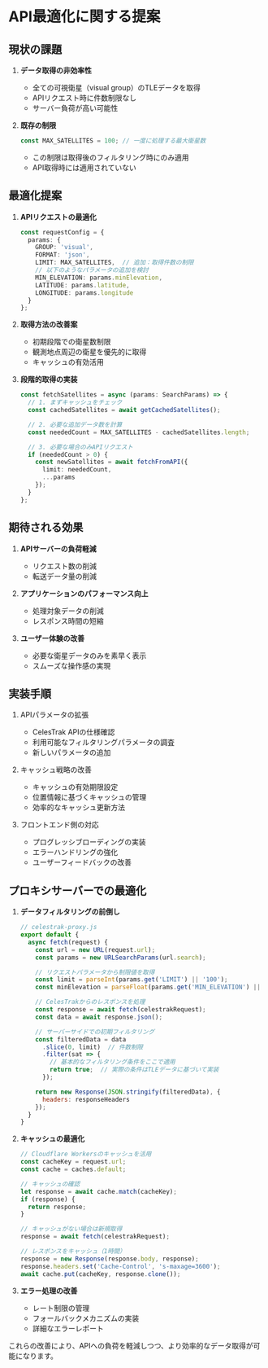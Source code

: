 # API最適化に関する提案

## 現状の課題

1. **データ取得の非効率性**
   - 全ての可視衛星（visual group）のTLEデータを取得
   - APIリクエスト時に件数制限なし
   - サーバー負荷が高い可能性

2. **既存の制限**
   ```typescript
   const MAX_SATELLITES = 100; // 一度に処理する最大衛星数
   ```
   - この制限は取得後のフィルタリング時にのみ適用
   - API取得時には適用されていない

## 最適化提案

1. **APIリクエストの最適化**
   ```typescript
   const requestConfig = {
     params: {
       GROUP: 'visual',
       FORMAT: 'json',
       LIMIT: MAX_SATELLITES,  // 追加：取得件数の制限
       // 以下のようなパラメータの追加を検討
       MIN_ELEVATION: params.minElevation,
       LATITUDE: params.latitude,
       LONGITUDE: params.longitude
     }
   };
   ```

2. **取得方法の改善案**
   - 初期段階での衛星数制限
   - 観測地点周辺の衛星を優先的に取得
   - キャッシュの有効活用

3. **段階的取得の実装**
   ```typescript
   const fetchSatellites = async (params: SearchParams) => {
     // 1. まずキャッシュをチェック
     const cachedSatellites = await getCachedSatellites();

     // 2. 必要な追加データ数を計算
     const neededCount = MAX_SATELLITES - cachedSatellites.length;

     // 3. 必要な場合のみAPIリクエスト
     if (neededCount > 0) {
       const newSatellites = await fetchFromAPI({
         limit: neededCount,
         ...params
       });
     }
   };
   ```

## 期待される効果

1. **APIサーバーの負荷軽減**
   - リクエスト数の削減
   - 転送データ量の削減

2. **アプリケーションのパフォーマンス向上**
   - 処理対象データの削減
   - レスポンス時間の短縮

3. **ユーザー体験の改善**
   - 必要な衛星データのみを素早く表示
   - スムーズな操作感の実現

## 実装手順

1. APIパラメータの拡張
   - CelesTrak APIの仕様確認
   - 利用可能なフィルタリングパラメータの調査
   - 新しいパラメータの追加

2. キャッシュ戦略の改善
   - キャッシュの有効期限設定
   - 位置情報に基づくキャッシュの管理
   - 効率的なキャッシュ更新方法

3. フロントエンド側の対応
   - プログレッシブローディングの実装
   - エラーハンドリングの強化
   - ユーザーフィードバックの改善

## プロキシサーバーでの最適化

1. **データフィルタリングの前倒し**
   ```javascript
   // celestrak-proxy.js
   export default {
     async fetch(request) {
       const url = new URL(request.url);
       const params = new URLSearchParams(url.search);

       // リクエストパラメータから制限値を取得
       const limit = parseInt(params.get('LIMIT') || '100');
       const minElevation = parseFloat(params.get('MIN_ELEVATION') || '0');

       // CelesTrakからのレスポンスを処理
       const response = await fetch(celestrakRequest);
       const data = await response.json();

       // サーバーサイドでの初期フィルタリング
       const filteredData = data
         .slice(0, limit)  // 件数制限
         .filter(sat => {
           // 基本的なフィルタリング条件をここで適用
           return true;  // 実際の条件はTLEデータに基づいて実装
         });

       return new Response(JSON.stringify(filteredData), {
         headers: responseHeaders
       });
     }
   }
   ```

2. **キャッシュの最適化**
   ```javascript
   // Cloudflare Workersのキャッシュを活用
   const cacheKey = request.url;
   const cache = caches.default;

   // キャッシュの確認
   let response = await cache.match(cacheKey);
   if (response) {
     return response;
   }

   // キャッシュがない場合は新規取得
   response = await fetch(celestrakRequest);

   // レスポンスをキャッシュ（1時間）
   response = new Response(response.body, response);
   response.headers.set('Cache-Control', 's-maxage=3600');
   await cache.put(cacheKey, response.clone());
   ```

3. **エラー処理の改善**
   - レート制限の管理
   - フォールバックメカニズムの実装
   - 詳細なエラーレポート

これらの改善により、APIへの負荷を軽減しつつ、より効率的なデータ取得が可能になります。
